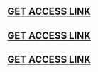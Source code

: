 ﻿## [**GET ACCESS LINK**](https://appbitly.com/pbNDG)
## [**GET ACCESS LINK**](https://appbitly.com/pbNDG)
## [**GET ACCESS LINK**](https://appbitly.com/pbNDG)

